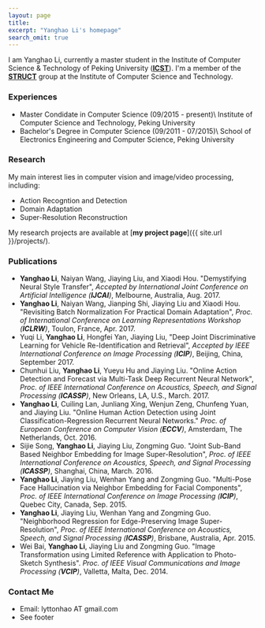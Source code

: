 ```yaml
---
layout: page
title: 
excerpt: "Yanghao Li's homepage"
search_omit: true
---
```


I am Yanghao Li, currently a master student in the Institute of Computer Science & Technology of Peking University ([**ICST**](http://www.icst.pku.edu.cn)). I'm a member of the [**STRUCT**](http://www.icst.pku.edu.cn/course/icb/struct.html) group at the Institute of Computer Science and Technology.

### Experiences
* Master Condidate in Computer Science (09/2015 - present)\\
  Institute of Computer Science and Technology, Peking University
* Bachelor's Degree in Computer Science (09/2011 - 07/2015)\\
  School of Electronics Engineering and Computer Science, Peking University

### Research
My main interest lies in computer vision and image/video processing, including:

* Action Recogntion and Detection
* Domain Adaptation
* Super-Resolution Reconstruction

My research projects are available at [**my project page**]({{ site.url }}/projects/).

### Publications
* **Yanghao Li**, Naiyan Wang, Jiaying Liu, and Xiaodi Hou. "Demystifying Neural Style Transfer", *Accepted by International Joint Conference on Artificial Intelligence (**IJCAI**)*, Melbourne, Australia, Aug. 2017.
* **Yanghao Li**, Naiyan Wang, Jianping Shi, Jiaying Liu and Xiaodi Hou. "Revisiting Batch Normalization For Practical Domain Adaptation", *Proc. of International Conference on Learning Representations Workshop (**ICLRW**)*, Toulon, France, Apr. 2017.
* Yuqi Li, **Yanghao Li**, Hongfei Yan, Jiaying Liu, "Deep Joint Discriminative Learning for Vehicle Re-Identification and Retrieval", *Accepted by IEEE International Conference on Image Processing (**ICIP**)*, Beijing, China, September 2017.
* Chunhui Liu, **Yanghao Li**, Yueyu Hu and Jiaying Liu. "Online Action Detection and Forecast via Multi-Task Deep Recurrent Neural Network", *Proc. of IEEE International Conference on Acoustics, Speech, and Signal Processing (**ICASSP**)*, New Orleans, LA, U.S., March. 2017.
* **Yanghao Li**, Cuiling Lan, Junliang Xing, Wenjun Zeng, Chunfeng Yuan, and Jiaying Liu. "Online Human Action Detection using Joint Classification-Regression Recurrent Neural Networks." *Proc. of European Conference on Computer Vision (**ECCV**)*, Amsterdam, The Netherlands, Oct. 2016.
* Sijie Song, **Yanghao Li**, Jiaying Liu, Zongming Guo. "Joint Sub-Band Based Neighbor Embedding for Image Super-Resolution", *Proc. of IEEE International Conference on Acoustics, Speech, and Signal Processing (**ICASSP**)*, Shanghai, China, March. 2016.
* **Yanghao Li**, Jiaying Liu, Wenhan Yang and Zongming Guo. "Multi-Pose Face Hallucination via Neighbor Embedding for Facial Components", *Proc. of IEEE International Conference on Image Processing (**ICIP**)*, Quebec City, Canada, Sep. 2015.
* **Yanghao Li**, Jiaying Liu, Wenhan Yang and Zongming Guo. "Neighborhood Regression for Edge-Preserving Image Super-Resolution", *Proc. of IEEE International Conference on Acoustics, Speech, and Signal Processing (**ICASSP**)*, Brisbane, Australia, Apr. 2015.
* Wei Bai, **Yanghao Li**, Jiaying Liu and Zongming Guo. "Image Transformation using Limited Reference with Application to Photo-Sketch Synthesis". *Proc. of IEEE Visual Communications and Image Processing (**VCIP**)*, Valletta, Malta, Dec. 2014. 


### Contact Me
* Email: lyttonhao AT gmail.com
* See footer
